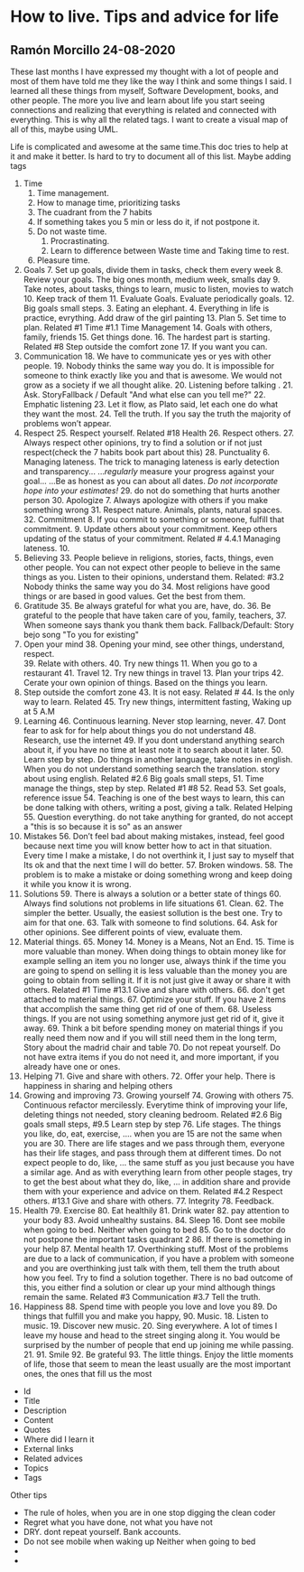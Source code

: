 
# How to live. Tips and advice for life


## Ramón Morcillo 24-08-2020

These last months I have expressed my thought with a lot of people and most of them have told me they like the way I think and some things I said. I learned all these things from myself, Software Development, books, and other people. The more you live and learn about life you start seeing connections and realizing that everything is related and connected with everything. This is why all the related tags. I want to create a visual map of all of this, maybe using UML. 

Life is complicated and awesome at the same time.This doc tries to help at it and make it better. Is hard to try to document all of this list. Maybe adding tags



1. Time 
    1. Time management.
    2. How to manage time, prioritizing tasks
    3. The cuadrant from the 7 habits
    4. If something takes you 5 min or less do it, if not postpone it. 
    5. Do not waste time.
        1. Procrastinating.
        2. Learn to difference between Waste time and Taking time to rest.
    6. Pleasure time.
2. Goals
    7. Set up goals, divide them in tasks, check them every week
    8. Review your goals. The big ones month, medium week, smalls day
    9. Take notes, about tasks, things to learn, music to listen, movies to watch
    10. Keep track of them
    11. Evaluate Goals. Evaluate periodically goals.
    12. Big goals small steps.
        3. Eating an elephant.
        4. Everything in life is practice, evrything. Add draw of the girl painting
    13. Plan
        5. Set time to plan. Related #1 Time #1.1 Time Management
    14. Goals with others, family, friends
    15. Get things done. 
    16. The hardest part is starting. Related #8 Step outside the comfort zone
    17. If you want you can.
3. Communication
    18. We have to communicate yes or yes with other people. 
    19. Nobody thinks the same way you do. It is impossible for someone to think exactly like you and that is awesome. We would not grow as a society if we all thought alike.
    20. Listening before talking .
    21. Ask. StoryFallback / Default "And what else can you tell me?"
    22. Emphatic listening
    23. Let it flow, as Plato said, let each one do what they want the most.
    24. Tell the truth. If you say the truth the majority of problems won’t appear.
4. Respect
    25. Respect yourself. Related #18 Health
    26. Respect others.
    27. Always respect other opinions,  try to find a solution or if not just respect(check the 7 habits book part about this)
    28. Punctuality
        6. Managing lateness. The trick to managing lateness is early detection and transparency... ..._regularly_ measure your progress against your goal... ...Be as honest as you can about all dates. _Do not incorporate hope into your estimates!_
    29. do not do something that hurts another person
    30. Apologize
        7. Always apologize with others if you make something wrong
    31. Respect nature. Animals, plants, natural spaces.
    32. Commitment
        8. If you commit to something or someone, fulfill that commitment. 
        9. Update others about your commitment. Keep others updating of the status of your commitment. Related # 4.4.1 Managing lateness.
        10. 
5. Believing
    33. People believe in religions, stories, facts, things, even other people. You can not expect other people to believe in the same things as you. Listen to their opinions, understand them. Related: #3.2 Nobody thinks the same way you do
    34. Most religions have good things or are based in good values. Get the best from them.
6. Gratitude
    35. Be always grateful for what you are, have, do.
    36. Be grateful to the people that have taken care of you, family, teachers,
    37. When someone says thank you thank them back. Fallback/Default: Story bejo song "To you for existing"
7. Open your mind
    38. Opening your mind, see other things, understand, respect.  
    39. Relate with others. 
    40. Try new things
        11. When you go to a restaurant
    41. Travel 
        12. Try new things in travel
        13. Plan your trips
    42. Cerate your own opinion of things. Based on the things you learn.
8. Step outside the comfort zone
    43. It is not easy. Related #
    44. Is the only way to learn. Related
    45. Try new things, intermittent fasting, Waking up at 5 A.M
9. Learning
    46. Continuous learning. Never stop learning, never.
    47. Dont fear to ask for for help about things you do not understand
    48. Research, use the internet
    49. If you dont understand anything search about it, if you have no time at least note it to search about it later.
    50. Learn step by step. Do things in another language, take notes in english. When you do not understand something search the translation. story about using english. Related #2.6 Big goals small steps, 
    51. Time manage the things, step by step. Related #1 #8
    52. Read
    53. Set goals, reference issue
    54. Teaching is one of the best ways to learn, this can be done talking with others, writing a post, giving a talk. Related Helping
    55. Question everything. do not take anything for granted, do not accept a "this is so because it is so" as an answer
10. Mistakes
    56. Don’t feel bad about making mistakes, instead, feel good because next time you will know better how to act in that situation. Every time I make a mistake, I do not overthink it, I just say to myself that Its ok and that the next time I will do better.
    57. Broken windows.
    58. The problem is to make a mistake or doing something wrong and keep doing it while you know it is wrong. 
11. Solutions
    59. There is always a solution or a better state of things
    60. Always find solutions not problems in life situations
    61. Clean. 
    62. The simpler the better. Usually, the easiest sollution is the best one. Try to aim for that one.
    63. Talk with someone to find solutions.
    64. Ask for other opinions. See different points of view, evaluate them.
12. Material things.
    65. Money
        14. Money is a Means, Not an End.
        15. Time is more valuable than money. When doing things to obtain money like for example selling an item you no longer use, always think if the time you are going to spend on selling it is less valuable than the money you are going to obtain from selling it. If it is not just give it away or share it with others. Related #1 Time #13.1 Give and share with others. 
    66. don't get attached to material things.
    67. Optimize your stuff. If you have 2 items that accomplish the same thing get rid of one of them.
    68. Useless things. If you are not using something anymore just get rid of it, give it away.
    69. Think a bit before spending money on material things if  you really need them now and if you will still need them in the long term, Story about the madrid chair and table
    70. Do not repeat yourself. Do not have extra items if you do not need it, and more important, if you already have one or ones. 
13. Helping
    71. Give and share with others.
    72. Offer your help. There is happiness in sharing and helping others
14. Growing and improving
    73. Growing yourself
    74. Growing with others
    75. Continuous refactor mercilessly. Everytime think of improving  your life, deleting things not needed, story cleaning bedroom. Related #2.6 Big goals small steps, #9.5 Learn step by step
    76. Life stages. The things you like, do, eat, exercise, …. when you are 15 are not the same when you are 30.  There are life stages and we pass through them, everyone has their life stages, and pass through them at different times. Do not expect people to do, like, … the same stuff as you just because you have a similar age. And as with everything learn from other people stages, try to get the best about what they do, like, … in addition share and provide them with your experience and advice on them. Related #4.2 Respect others. #13.1 Give and share with others.
    77. Integrity
    78. Feedback.
15. Health
    79. Exercise
    80. Eat healthily
    81. Drink water
    82. pay attention to your body
    83. Avoid unhealthy sustains.
    84. Sleep
        16. Dont see mobile when going to bed. Neither when going to bed
    85. Go to the doctor do not postpone the important tasks quadrant 2
    86. If there is something in your help
    87. Mental health
        17. Overthinking stuff. Most of the problems are due to a lack of communication, if you have a problem with someone and you are overthinking just talk with them, tell them the truth about how you feel. Try to find a solution together. There is no bad outcome of this, you either find a solution or clear up your mind although things remain the same. Related #3 Communication #3.7 Tell the truth. 
16. Happiness
    88. Spend time with people you love and love you
    89. Do things that fulfill you and make you happy, 
    90. Music.
        18. Listen to music.
        19. Discover new music.
        20. Sing everywhere. A lot of times I leave my house and head to the street singing along it. You would be surprised by the number of people that end up joining me while passing.
        21. 
    91. Smile
    92. Be grateful
    93. The little things. Enjoy the little moments of life, those that seem to mean the least usually are the most important ones, the ones that fill us the most
*   Id
*   Title
*   Description
*   Content
*   Quotes
*   Where did I learn it
*   External links
*   Related advices
*   Topics
*   Tags

Other tips 



*   The rule of holes, when you are in one stop digging the clean coder
*   Regret what you have done, not what you have not
*   DRY. dont repeat yourself. Bank accounts.
*   Do not see mobile when waking up Neither when going to bed
*   
*   
